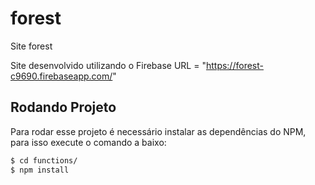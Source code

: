 # forest
Site forest

Site desenvolvido utilizando o Firebase URL = "https://forest-c9690.firebaseapp.com/"

## Rodando Projeto
Para rodar esse projeto é necessário instalar as dependências do NPM, para isso execute o comando a baixo:
``` bash
$ cd functions/
$ npm install
```
